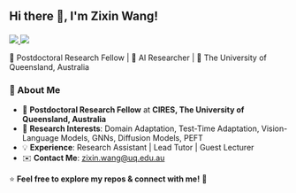 ## Hi there 👋, I'm Zixin Wang!  <p align="center">
  <a href="https://www.linkedin.com/in/zixin-wang-6307811ab/">
    <img src="https://img.shields.io/badge/LinkedIn-Profile-blue?logo=linkedin&style=for-the-badge" />
  </a>
  <a href="https://scholar.google.com/citations?user=kee4cFgAAAAJ&hl=en">
    <img src="https://img.shields.io/badge/Google%20Scholar-Papers-0a66c2?logo=googlescholar&style=for-the-badge" />
  </a>
</p>
🚀 Postdoctoral Research Fellow | 🎯 AI Researcher | 📍 The University of Queensland, Australia


### 🔬 About Me
- 🏫 **Postdoctoral Research Fellow** at **CIRES, The University of Queensland, Australia**  
- 🎯 **Research Interests**: Domain Adaptation, Test-Time Adaptation, Vision-Language Models, GNNs, Diffusion Models, PEFT
- 💡 **Experience**: Research Assistant | Lead Tutor | Guest Lecturer  
- ✉️ **Contact Me**: zixin.wang@uq.edu.au  


⭐️ **Feel free to explore my repos & connect with me!** 🚀

